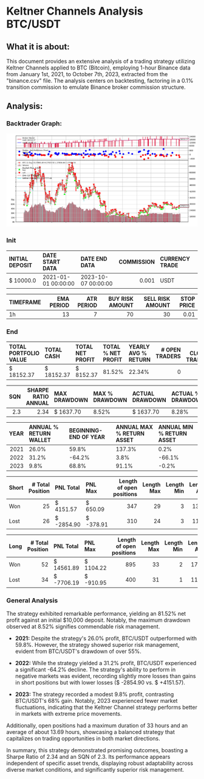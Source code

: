 # Keltner Channels Analysis BTC/USDT

## What it is about:
This document provides an extensive analysis of a trading strategy utilizing Keltner Channels applied to BTC (Bitcoin), employing 1-hour Binance data from January 1st, 2021, to October 7th, 2023, extracted from the "binance.csv" file. The analysis centers on backtesting, factoring in a 0.1% transition commission to emulate Binance broker commission structure.


## Analysis:

### Backtrader Graph:
![backtrader_graph_btc_usdt](./../images/BTCUSDT_1hour_backtrader.png "BTC/USDT Backtrader Graph")

### Init

| INITIAL DEPOSIT   | DATE START DATA     | DATE END DATA       |   COMMISSION | CURRENCY TRADE   |
|:------------------|:--------------------|:--------------------|-------------:|:-----------------|
| $ 10000.0         | 2021-01-01 00:00:00 | 2023-10-07 00:00:00 |        0.001 | USDT             | 

| TIMEFRAME   |   EMA PERIOD |   ATR PERIOD |   BUY RISK AMOUNT |   SELL RISK AMOUNT |   STOP PRICE |
|:------------|-------------:|-------------:|------------------:|-------------------:|-------------:|
| 1h          |           13 |            7 |                70 |                 30 |         0.01 |

### End

| TOTAL PORTFOLIO VALUE   | TOTAL CASH   | TOTAL NET PROFIT   | TOTAL % NET PROFIT   | YEARLY AVG % RETURN   |   # OPEN TRADERS |   # CLOSED TRADERS |
|:------------------------|:-------------|:-------------------|:---------------------|:----------------------|-----------------:|-------------------:|
| $ 18152.37              | $ 18152.37   | $ 8152.37          | 81.52%               | 22.34%                |                0 |                137 |

|   SQN |   SHARPE RATIO ANNUAL | MAX DRAWDOWN   | MAX % DRAWDOWN   | ACTUAL DRAWDOWN   | ACTUAL % DRAWDOWN   |
|------:|----------------------:|:---------------|:-----------------|:------------------|:--------------------|
|   2.3 |                  2.34 | $ 1637.70      | 8.52%            | $ 1637.70         | 8.28%               |

|   YEAR | ANNUAL % RETURN WALLET   | BEGINNING-END OF YEAR   | ANNUAL MAX % RETURN ASSET   | ANNUAL MIN % RETURN ASSET   |
|-------:|:-------------------------|:------------------------|:----------------------------|:----------------------------|
|   2021 | 26.0%                    | 59.8%                   | 137.3%                      | 0.2%                        |
|   2022 | 31.2%                    | -64.2%                  | 3.8%                        | -66.1%                      |
|   2023 | 9.8%                     | 68.8%                   | 91.1%                       | -0.2%                       |


| Short   |   # Total Position | PNL Total   | PNL Max   |   Length of open positions |   Length Max |   Length Min |   Length AVG |
|:--------|-------------------:|:------------|:----------|---------------------------:|-------------:|-------------:|-------------:|
| Won     |                 25 | $ 4151.57   | $ 650.09  |                        347 |           29 |            3 |        13.88 |
| Lost    |                 26 | $ -2854.90  | $ -378.91 |                        310 |           24 |            3 |        11.92 |

| Long   |   # Total Position | PNL Total   | PNL Max   |   Length of open positions |   Length Max |   Length Min |   Length AVG |
|:-------|-------------------:|:------------|:----------|---------------------------:|-------------:|-------------:|-------------:|
| Won    |                 52 | $ 14561.89  | $ 1104.22 |                        895 |           33 |            2 |        17.21 |
| Lost   |                 34 | $ -7706.19  | $ -910.95 |                        400 |           31 |            1 |        11.76 | 


### General Analysis

The strategy exhibited remarkable performance, yielding an 81.52% net profit against an initial $10,000 deposit. Notably, the maximum drawdown observed at 8.52% signifies commendable risk management.

- **2021:** Despite the strategy's 26.0% profit, BTC/USDT outperformed with 59.8%. However, the strategy showed superior risk management, evident from BTC/USDT's drawdown of over 55%.

- **2022:** While the strategy yielded a 31.2% profit, BTC/USDT experienced a significant -64.2% decline. The strategy's ability to perform in negative markets was evident, recording slightly more losses than gains in short positions but with lower losses (\$ -2854.90 vs. \$ +4151.57).

- **2023:** The strategy recorded a modest 9.8% profit, contrasting BTC/USDT's 68% gain. Notably, 2023 experienced fewer market fluctuations, indicating that the Keltner Channel strategy performs better in markets with extreme price movements.

Additionally, open positions had a maximum duration of 33 hours and an average of about 13.69 hours, showcasing a balanced strategy that capitalizes on trading opportunities in both market directions.

In summary, this strategy demonstrated promising outcomes, boasting a Sharpe Ratio of 2.34 and an SQN of 2.3. Its performance appears independent of specific asset trends, displaying robust adaptability across diverse market conditions, and significantly superior risk management.

